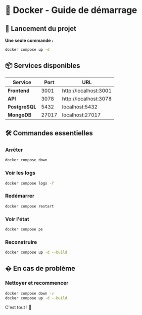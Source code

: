 # 🐳 Docker - Guide de démarrage

## 🚀 Lancement du projet

**Une seule commande :**

```bash
docker compose up -d
```

## 📦 Services disponibles

| Service | Port | URL |
|---------|------|-----|
| **Frontend** | 3001 | http://localhost:3001 |
| **API** | 3078 | http://localhost:3078 |
| **PostgreSQL** | 5432 | localhost:5432 |
| **MongoDB** | 27017 | localhost:27017 |

## 🛠️ Commandes essentielles

### Arrêter
```bash
docker compose down
```

### Voir les logs
```bash
docker compose logs -f
```

### Redémarrer
```bash
docker compose restart
```

### Voir l'état
```bash
docker compose ps
```

### Reconstruire
```bash
docker compose up -d --build
```

## � En cas de problème

### Nettoyer et recommencer
```bash
docker compose down -v
docker compose up -d --build
```

C'est tout ! 🎲

